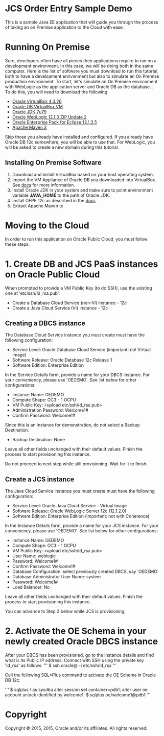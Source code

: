 JCS Order Entry Sample Demo
============
This is a sample Java EE application that will guide you through the process of taking an on Premise application to the Cloud with ease.

# Running On Premise
Sure, developers often have all pieces their applications require to run on a development environment. In this case, we will be doing both in the same computer. Here is the list of software you must download to run this tutorial, both to have a development enrivonment but also to simulate an On Premise production environment.  To start, let's simulate an On Premise environment with WebLogic as the application server and Oracle DB as the database. . To do this, you will need to download the following:

 * [Oracle VirtualBox 4.3.26](http://www.virtualbox.org)
 * [Oracle DB VirtualBox VM](http://www.oracle.com/technetwork/database/enterprise-edition/databaseappdev-vm-161299.html)
 * [Oracle JDK 7u79](http://www.oracle.com/technetwork/java/javase/downloads/jdk7-downloads-1880260.html)
 * [Oracle WebLogic 12.1.3 ZIP Update 2](http://www.oracle.com/technetwork/middleware/weblogic/downloads/wls-for-dev-1703574.html)
 * [Oracle Enterprise Pack for Eclipse 12.1.3.5](http://www.oracle.com/technetwork/developer-tools/eclipse/downloads/index.html)
 * [Apache Maven 3](http://maven.apache.org)

Skip those you already have installed and configured. If you already have Oracle DB 12c somewhere, you will be able to use that. For WebLogic, you will be asked to create a new domain during this tutorial.

## Installing On Premise Software

 1. Download and install VirtualBox based on your host operating system.
 2. Import the VM Appliance of Oracle DB you downloaded into VirtualBox. See [docs](https://www.virtualbox.org/manual/ch01.html#ovf) for more information.
 3. Install Oracle JDK in your system and make sure to point environment variable **JAVA\_HOME** to the path of Oracle JDK.
 4. Install OEPE 12c as described in the [docs](http://docs.oracle.com/middleware/oepe12135/oepe/install/toc.htm).
 5. Extract Apache Maven to 

# Moving to the Cloud
In order to run this application on Oracle Public Cloud, you must follow these steps.

# 1. Create DB and JCS PaaS instances on Oracle Public Cloud
When prompted to provide a VM Public Key (to do SSH), use the existing one at 'etc/ssh/id\_rsa.pub'.

 * Create a Database Cloud Service (non-VI) instance - 12c
 * Create a Java Cloud Service (VI) instance - 12c

## Creating a DBCS instance
The Database Cloud Service instance you must create must have the following configuration:

 * Service Level: Oracle Database Cloud Service (important: not Virtual Image)
 * Software Release: Oracle Database 12c Release 1
 * Software Edition: Enterprise Edition

In the Service Details form, provide a name for your DBCS instance. For your conveniency, please use 'OEDEMO'. See list below for other configurations:

 * Instance Name: OEDEMO
 * Compute Shape: OC3 - 1 OCPU
 * VM Public Key: <upload etc/ssh/id_rsa.pub>
 * Administration Password: Welcome1#
 * Confirm Password: Welcome1#

Since this is an instance for demonstration, do not select a Backup Destination. 

 * Backup Destination: None

Leave all other fields unchanged with their default values. Finish the process to start provisioning this instance.

Do not proceed to next step while still provisioning. Wait for it to finish.

## Create a JCS instance
The Java Cloud Service instance you must create must have the following configuration:

 * Service Level: Oracle Java Cloud Service - Virtual Image
 * Software Release: Oracle WebLogic Server 12c (12.1.2.0)
 * Software Edition: Enterprise Edition (important: not with Coherence)

In the Instance Details form, provide a name for your JCS instance. For your conveniency, please use 'OEDEMO'. See list below for other configurations:

 * Instance Name: OEDEMO
 * Compute Shape: OC3 - 1 OCPU
 * VM Public Key: <upload etc/ssh/id_rsa.pub>
 * User Name: weblogic
 * Password: Welcome1#
 * Confirm Password: Welcome1#
 * Database Configuration: select previously created DBCS, say 'OEDEMO'
 * Database Administrator User Name: system
 * Password: Welcome1#
 * Load Balancer: No

Leave all other fields unchanged with their default values. Finish the process to start provisioning this instance.

You can advance to Step 2 below while JCS is provisioning.

# 2. Activate the OE Schema in your newly created Oracle DBCS instance
After your DBCS has been provisioned, go to the instance details and find what is its Public IP address. 
Connect with SSH using the private key 'id_rsa' as follows:
'''
$ ssh oracle@<dbcs-public-ip-address> -i etc/ssh/id_rsa
'''

Call the following SQL\*Plus command to activate the OE Schema in Oracle DB 12c:

'''
$ sqlplus / as sysdba
alter session set container=pdb1;
alter user oe account unlock identified by welcome1;
$ sqlplus oe/welcome1@pdb1
'''

# Copyright
Copyright © 2015, 2015, Oracle and/or its affiliates. All rights reserved.
